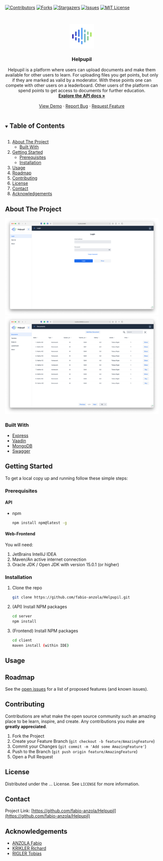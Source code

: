 [![Contributors][contributors-shield]][contributors-url]
[![Forks][forks-shield]][forks-url]
[![Stargazers][stars-shield]][stars-url]
[![Issues][issues-shield]][issues-url]
[![MIT License][license-shield]][license-url]



<!-- PROJECT LOGO -->
<br />
<p align="center">
  <a href="https://github.com/fabio-anzola/Helpupil">
    <img src="https://github.com/fabio-anzola/Helpupil/blob/master/client/src/main/resources/META-INF/resources/images/logo.png?raw=true" alt="Logo" width="80" height="80">
  </a>

  <h3 align="center">Helpupil</h3>

  <p align="center">
    Helpupil is a platform where users can upload documents and make them available for other users to learn. For uploading files you get points, but only if they are marked as valid by a moderator. With these points one can compete with other users on a leaderboard. Other users of the platform can spend points to get access to documents for further education.
    <br />
    <a href="https://api.helpupil.at/v1/docs"><strong>Explore the API docs »</strong></a>
    <br />
    <br />
    <a href="https://helpupil.at/">View Demo</a>
    ·
    <a href="https://github.com/fabio-anzola/Helpupil/issues">Report Bug</a>
    ·
    <a href="https://github.com/fabio-anzola/Helpupil/issues">Request Feature</a>
  </p>
</p>



<!-- TABLE OF CONTENTS -->
<details open="open">
  <summary><h2 style="display: inline-block">Table of Contents</h2></summary>
  <ol>
    <li>
      <a href="#about-the-project">About The Project</a>
      <ul>
        <li><a href="#built-with">Built With</a></li>
      </ul>
    </li>
    <li>
      <a href="#getting-started">Getting Started</a>
      <ul>
        <li><a href="#prerequisites">Prerequisites</a></li>
        <li><a href="#installation">Installation</a></li>
      </ul>
    </li>
    <li><a href="#usage">Usage</a></li>
    <li><a href="#roadmap">Roadmap</a></li>
    <li><a href="#contributing">Contributing</a></li>
    <li><a href="#license">License</a></li>
    <li><a href="#contact">Contact</a></li>
    <li><a href="#acknowledgements">Acknowledgements</a></li>
  </ol>
</details>



<!-- ABOUT THE PROJECT -->
## About The Project

![LoginView](https://github.com/fabio-anzola/Helpupil/blob/master/docs/screenshots/productshot-1.png?raw=true)
![DocumentsView](https://github.com/fabio-anzola/Helpupil/blob/master/docs/screenshots/productshot-2.png?raw=true)

### Built With

* [Express](http://expressjs.com)
* [Vaadin](https://vaadin.com)
* [MongoDB](https://www.mongodb.com)
* [Swagger](https://swagger.io)

<!-- GETTING STARTED -->
## Getting Started

To get a local copy up and running follow these simple steps:

### Prerequisites

#### API
* npm
  ```sh
  npm install npm@latest -g
  ```

#### Web-Frontend

You will need:  
1. JetBrains IntelliJ IDEA
2. Maven/An active internet connection
3. Oracle JDK / Open JDK with version 15.0.1 (or higher) 

### Installation

1. Clone the repo
   ```sh
   git clone https://github.com/fabio-anzola/Helpupil.git
   ```
2. (API) Install NPM packages
   ```sh
   cd server
   npm install
   ```

2. (Frontend) Install NPM packages
   ```sh
   cd client
   maven install (within IDE)
   ```

## Usage



## Roadmap

See the [open issues](https://github.com/fabio-anzola/Helpupil/issues) for a list of proposed features (and known issues).

## Contributing

Contributions are what make the open source community such an amazing place to be learn, inspire, and create. Any contributions you make are **greatly appreciated**.

1. Fork the Project
2. Create your Feature Branch (`git checkout -b feature/AmazingFeature`)
3. Commit your Changes (`git commit -m 'Add some AmazingFeature'`)
4. Push to the Branch (`git push origin feature/AmazingFeature`)
5. Open a Pull Request

## License

Distributed under the ... License. See `LICENSE` for more information.

## Contact

Project Link: [https://github.com/fabio-anzola/Helpupil](https://github.com/fabio-anzola/Helpupil)

## Acknowledgements

* [ANZOLA Fabio](https://github.com/fabio-anzola)
* [KRIKLER Richard](https://github.com/RichardKrikler)
* [RIGLER Tobias](https://github.com/rigler-tobias)

[contributors-shield]: https://img.shields.io/github/contributors/fabio-anzola/repo.svg?style=for-the-badge
[contributors-url]: https://github.com/fabio-anzola/repo/graphs/contributors
[forks-shield]: https://img.shields.io/github/forks/fabio-anzola/repo.svg?style=for-the-badge
[forks-url]: https://github.com/fabio-anzola/repo/network/members
[stars-shield]: https://img.shields.io/github/stars/fabio-anzola/repo.svg?style=for-the-badge
[stars-url]: https://github.com/fabio-anzola/repo/stargazers
[issues-shield]: https://img.shields.io/github/issues/fabio-anzola/repo.svg?style=for-the-badge
[issues-url]: https://github.com/fabio-anzola/repo/issues
[license-shield]: https://img.shields.io/github/license/fabio-anzola/repo.svg?style=for-the-badge
[license-url]: https://github.com/fabio-anzola/repo/blob/master/LICENSE.txt